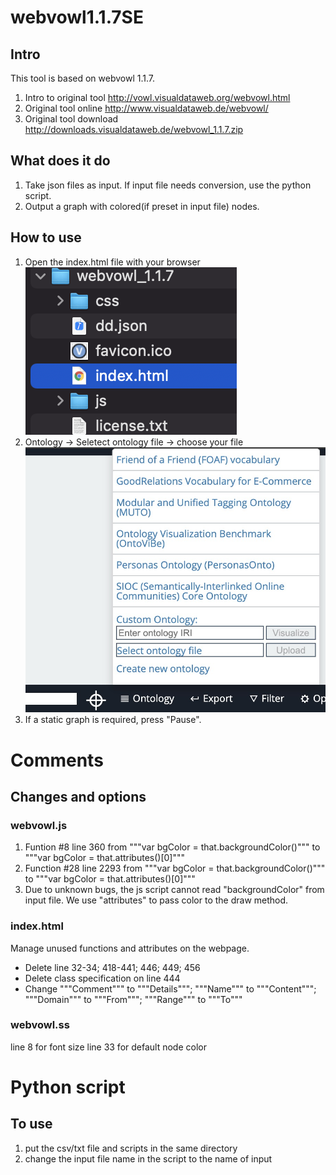# webvowl1.1.7SE
## Intro
This tool is based on webvowl 1.1.7.
1. Intro to original tool http://vowl.visualdataweb.org/webvowl.html
2. Original tool online http://www.visualdataweb.de/webvowl/
3. Original tool download http://downloads.visualdataweb.de/webvowl_1.1.7.zip
## What does it do
1. Take json files as input. If input file needs conversion, use the python script.
2. Output a graph with colored(if preset in input file) nodes.
## How to use
1. Open the index.html file with your browser
  ![usage1](./images/usage1.png)
2. Ontology -> Seletect ontology file -> choose your file
  ![usage2](./images/usage2.jpeg)
3. If a static graph is required, press "Pause".
# Comments
## Changes and options
### webvowl.js 
1. Funtion #8 line 360 from """var bgColor = that.backgroundColor()""" to """var bgColor = that.attributes()[0]"""
2. Function #28 line 2293 from """var bgColor = that.backgroundColor()""" to """var bgColor = that.attributes()[0]"""
3. Due to unknown bugs, the js script cannot read "backgroundColor" from input file. We use "attributes" to pass color to the draw method. 
### index.html
Manage unused functions and attributes on the webpage.
- Delete line 32-34; 418-441; 446; 449; 456
- Delete class specification on line 444
- Change """Comment""" to """Details"""; """Name""" to """Content"""; """Domain""" to """From"""; """Range""" to """To"""
### webvowl.ss
line 8 for font size
line 33 for default node color

# Python script
## To use
1. put the csv/txt file and scripts in the same directory
2. change the input file name in the script to the name of input

